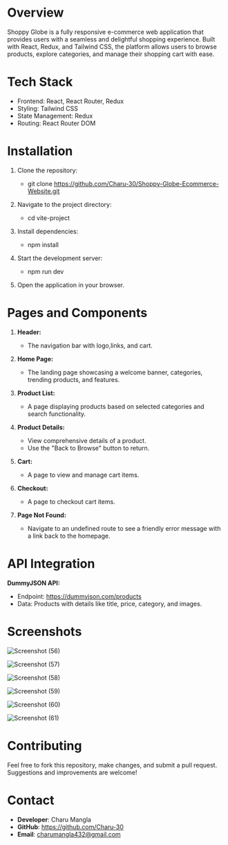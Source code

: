 # Overview
Shoppy Globe is a fully responsive e-commerce web application that provides users with a seamless and delightful shopping experience. Built with React, Redux, and Tailwind CSS, the platform allows users to browse products, explore categories, and manage their shopping cart with ease.

# Tech Stack
* Frontend: React, React Router, Redux
* Styling: Tailwind CSS
* State Management: Redux
* Routing: React Router DOM

# Installation
1. Clone the repository:
    * git clone https://github.com/Charu-30/Shoppy-Globe-Ecommerce-Website.git

2. Navigate to the project directory:
    * cd vite-project

3. Install dependencies:
    * npm install

4. Start the development server:
    * npm run dev

5. Open the application in your browser.

# Pages and Components
1. **Header:**
   * The navigation bar with logo,links, and cart.

2. **Home Page:**
   * The landing page showcasing a welcome banner, categories, trending products, and features.

3.  **Product List:**
    * A page displaying products based on selected categories and search functionality.

4. **Product Details:**
   * View comprehensive details of a product.
   * Use the "Back to Browse" button to return.

5. **Cart:**
   * A page to view and manage cart items.

6. **Checkout:**
   * A page to checkout cart items. 

5. **Page Not Found:**
   * Navigate to an undefined route to see a friendly error message with a link back to the homepage.

# API Integration
**DummyJSON API:**
* Endpoint: https://dummyjson.com/products
* Data: Products with details like title, price, category, and images.

# Screenshots
![Screenshot (56)](https://github.com/user-attachments/assets/7ff24951-456b-449c-b40d-4641706092f4)

![Screenshot (57)](https://github.com/user-attachments/assets/a7833247-fc4e-426e-87fc-cb01aeeb5221)

![Screenshot (58)](https://github.com/user-attachments/assets/7776b9b3-1292-4c11-97b8-ed3b61b783fe)

![Screenshot (59)](https://github.com/user-attachments/assets/3ceb519a-cd3b-4730-a1c9-99b85567acc0)

![Screenshot (60)](https://github.com/user-attachments/assets/64b8f48b-b65f-4e52-860d-c92af282ec97)

![Screenshot (61)](https://github.com/user-attachments/assets/0d1df2cf-c5ba-4c30-85a5-13b99e0c1f17)

# Contributing
Feel free to fork this repository, make changes, and submit a pull request. Suggestions and improvements are welcome!

# Contact
* **Developer**: Charu Mangla
* **GitHub**: https://github.com/Charu-30
* **Email**: charumangla432@gmail.com
